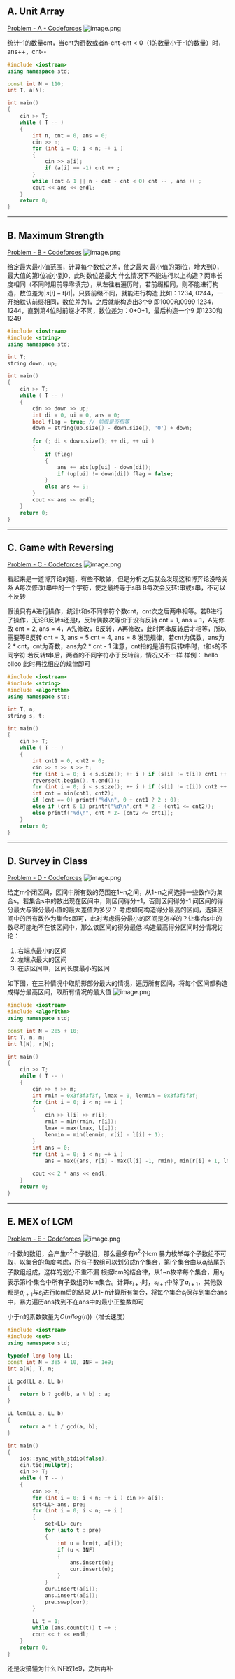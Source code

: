 
```toc
```
## A. Unit Array
[Problem - A - Codeforces](https://codeforces.com/contest/1834/problem/A)
![image.png](https://raw.githubusercontent.com/ren77281/pigco-image/main/img/20230822162906.png)

统计-1的数量cnt，当cnt为奇数或者n-cnt-cnt < 0（1的数量小于-1的数量）时，ans++，cnt--
```cpp
#include <iostream>
using namespace std;

const int N = 110;
int T, a[N];

int main()
{
    cin >> T;
    while ( T -- )
    {
        int n, cnt = 0, ans = 0;
        cin >> n;
        for (int i = 0; i < n; ++ i ) 
        {
            cin >> a[i];
            if (a[i] == -1) cnt ++ ;
        }
        while (cnt & 1 || n - cnt - cnt < 0) cnt -- , ans ++ ;
        cout << ans << endl;
    }
    return 0;
}
```

***
## B. Maximum Strength
[Problem - B - Codeforces](https://codeforces.com/contest/1834/problem/B)
![image.png](https://raw.githubusercontent.com/ren77281/pigco-image/main/img/20230822161141.png)

给定最大最小值范围，计算每个数位之差，使之最大
最小值的第i位，增大到0，最大值的第i位减小到0，此时数位差最大
什么情况下不能进行以上构造？两串长度相同（不同时用前导零填充），从左往右遍历时，若前缀相同，则不能进行构造，数位差为$|s[i] - t[i]|$。只要前缀不同，就能进行构造
比如：1234, 0244，一开始默认前缀相同，数位差为1，之后就能构造出3个9
即1000和0999
1234，1244，直到第4位时前缀才不同，数位差为：0+0+1，最后构造一个9
即1230和1249
```cpp
#include <iostream>
#include <string>
using namespace std;

int T;
string down, up;

int main()
{
    cin >> T;
    while ( T -- )
    {
        cin >> down >> up;
        int di = 0, ui = 0, ans = 0;
        bool flag = true; // 前缀是否相等
        down = string(up.size() - down.size(), '0') + down;
        
        for (; di < down.size(); ++ di, ++ ui )
        {
            if (flag) 
            {
                ans += abs(up[ui] - down[di]);
                if (up[ui] != down[di]) flag = false;
            }
            else ans += 9;
        }
        cout << ans << endl;
    }
    return 0;
}
```
***
## C. Game with Reversing
[Problem - C - Codeforces](https://codeforces.com/contest/1834/problem/C)
![image.png](https://raw.githubusercontent.com/ren77281/pigco-image/main/img/20230822155637.png)

看起来是一道博弈论的题，有些不敢做，但是分析之后就会发现这和博弈论没啥关系
A每次修改t串中的一个字符，使之最终等于s串
B每次会反转t串或s串，不可以不反转

假设只有A进行操作，统计t和s不同字符个数cnt，cnt次之后两串相等。若B进行了操作，无论B反转s还是t，反转偶数次等价于没有反转
cnt = 1, ans = 1，A先修改
cnt = 2, ans = 4，A先修改，B反转，A再修改，此时两串反转后才相等，所以需要等B反转
cnt = 3, ans = 5
cnt = 4, ans = 8
发现规律，若cnt为偶数，ans为2 \* cnt，cnt为奇数，ans为2 \* cnt - 1
注意，cnt指的是没有反转t串时，t和s的不同字符
若反转t串后，两者的不同字符小于反转前，情况又不一样
样例：
hello
olleo
此时再找相应的规律即可

```cpp
#include <iostream>
#include <string>
#include <algorithm>
using namespace std;

int T, n;
string s, t;

int main()
{
    cin >> T;
    while ( T -- )
    {
        int cnt1 = 0, cnt2 = 0;
        cin >> n >> s >> t;
        for (int i = 0; i < s.size(); ++ i ) if (s[i] != t[i]) cnt1 ++ ;
        reverse(t.begin(), t.end());
        for (int i = 0; i < s.size(); ++ i ) if (s[i] != t[i]) cnt2 ++ ;
        int cnt = min(cnt1, cnt2);
        if (cnt == 0) printf("%d\n", 0 + cnt1 ? 2 : 0);
        else if (cnt & 1) printf("%d\n",cnt * 2 - (cnt1 <= cnt2));
        else printf("%d\n", cnt * 2- (cnt2 <= cnt1));
    }
    return 0;
}
```

***
## D. Survey in Class
[Problem - D - Codeforces](https://codeforces.com/contest/1834/problem/D)
![image.png](https://raw.githubusercontent.com/ren77281/pigco-image/main/img/20230822101109.png)

给定m个闭区间，区间中所有数的范围在1\~n之间，从1\~n之间选择一些数作为集合s。若集合s中的数出现在区间中，则区间得分+1，否则区间得分-1
问区间的得分最大与得分最小值的最大差值为多少？
考虑如何构造得分最高的区间，选择区间中的所有数作为集合s即可，此时考虑得分最小的区间是怎样的？让集合s中的数尽可能地不在该区间中，那么该区间的得分最低
构造最高得分区间时分情况讨论：
1. 右端点最小的区间
2. 左端点最大的区间
3. 在该区间中，区间长度最小的区间

如下图，在三种情况中取阴影部分最大的情况，遍历所有区间，将每个区间都构造成得分最高区间，取所有情况的最大值
![image.png](https://raw.githubusercontent.com/ren77281/pigco-image/main/img/20230822100149.png)

```cpp
#include <iostream>
#include <algorithm>
using namespace std;

const int N = 2e5 + 10;
int T, n, m;
int l[N], r[N];

int main()
{
    cin >> T;
    while ( T -- )
    {
        cin >> n >> m;
        int rmin = 0x3f3f3f3f, lmax = 0, lenmin = 0x3f3f3f3f;
        for (int i = 0; i < n; ++ i )
        {
            cin >> l[i] >> r[i];
            rmin = min(rmin, r[i]);
            lmax = max(lmax, l[i]);
            lenmin = min(lenmin, r[i] - l[i] + 1);
        }
        int ans = 0;
        for (int i = 0; i < n; ++ i )
            ans = max({ans, r[i] - max(l[i] -1, rmin), min(r[i] + 1, lmax) - l[i], r[i] - l[i] + 1 - lenmin});
        
        cout << 2 * ans << endl;
    }
    return 0;
}
```
***
## E. MEX of LCM
[Problem - E - Codeforces](https://codeforces.com/contest/1834/problem/E)
![image.png](https://raw.githubusercontent.com/ren77281/pigco-image/main/img/20230822145743.png)

n个数的数组，会产生$n^2$个子数组，那么最多有$n^2$个lcm
暴力枚举每个子数组不可取，以集合的角度考虑，所有子数组可以划分成n个集合，第i个集合由以$a_i$结尾的子数组组成，这样的划分不重不漏
根据lcm的结合律，从1~n枚举每个集合，用$s_i$表示第i个集合中所有子数组的lcm集合。计算$s_{i+1}$时，$s_{i+1}$中除了$a_{i+1}$，其他数都是$a_{i+1}$与$s_i$进行lcm后的结果
从1~n计算所有集合，将每个集合$s_i$保存到集合ans中，暴力遍历ans找到不在ans中的最小正整数即可

小于n的素数数量为$O(n/log(n))$（增长速度）
```cpp
#include <iostream>
#include <set>
using namespace std;

typedef long long LL;
const int N = 3e5 + 10, INF = 1e9;
int a[N], T, n;

LL gcd(LL a, LL b)
{
    return b ? gcd(b, a % b) : a;
}

LL lcm(LL a, LL b)
{
    return a * b / gcd(a, b);
}

int main()
{
    ios::sync_with_stdio(false);
    cin.tie(nullptr);
    cin >> T;
    while ( T -- )
    {
        cin >> n;
        for (int i = 0; i < n; ++ i ) cin >> a[i];
        set<LL> ans, pre;
        for (int i = 0; i < n; ++ i )
        {
            set<LL> cur;
            for (auto t : pre)
            {
                int u = lcm(t, a[i]);
                if (u < INF)
                {
                    ans.insert(u);
                    cur.insert(u);
                }
            }
            cur.insert(a[i]);
            ans.insert(a[i]);
            pre.swap(cur);
        }
        
        LL t = 1;
        while (ans.count(t)) t ++ ;
        cout << t << endl;
    }
    return 0;
}
```
还是没搞懂为什么INF取1e9，之后再补